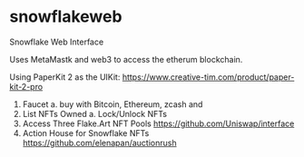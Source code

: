 # snowflakeweb
Snowflake Web Interface

Uses MetaMastk and web3 to access the etherum blockchain.

Using PaperKit 2 as the UIKit:
https://www.creative-tim.com/product/paper-kit-2-pro

1. Faucet
  a. buy with Bitcoin, Ethereum, zcash and  
3. List NFTs Owned
  a. Lock/Unlock NFTs
3. Access Three Flake.Art NFT Pools
   https://github.com/Uniswap/interface 
4. Action House for Snowflake NFTs
   https://github.com/elenapan/auctionrush
